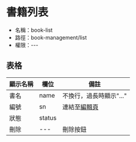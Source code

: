# 書籍列表

- 名稱：book-list
- 路徑：book-management/list
- 權限：---


## 表格
|顯示名稱 |欄位    |備註
|--------|-------|------
|書名     |name   |不換行，過長時顯示"..."
|編號     |sn     |連結至[編輯頁](/pages/BookManagement/EditBook.md)
|狀態     |status |
|刪除     |---    |刪除按鈕
